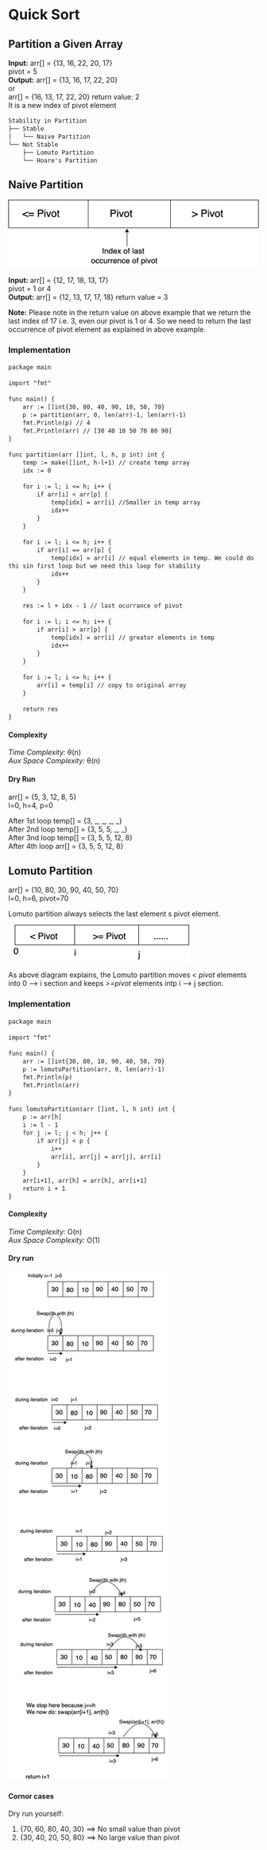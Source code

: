 # Quick Sort

## Partition a Given Array

**Input:** arr[] = {13, 16, 22, 20, 17} </br>
pivot = 5 </br>
**Output:** arr[] = {13, 16, 17, 22, 20}  </br>
or </br>
arr[] = {16, 13, 17, 22, 20}
return value: 2 </br>
It is a new index of pivot element
```
Stability in Partition
├── Stable
│   └── Naive Partition
└── Not Stable
    ├── Lomuto Partition
    └── Hoare's Partition
```

## Naive Partition

![](docs/naive_partition.png)

**Input:** arr[] = {12, 17, 18, 13, 17} </br>
pivot = 1 or 4 </br>
**Output:** arr[] = {12, 13, 17, 17, 18}
return value = 3</br>

**Note:** Please note in the return value on above example that we return the last index of 17 i.e. 3, even our pivot is 1 or 4. So we  need to return the last occurrence of pivot element as explained in above example.

### Implementation

```
package main

import "fmt"

func main() {
	arr := []int{30, 80, 40, 90, 10, 50, 70}
	p := partition(arr, 0, len(arr)-1, len(arr)-1)
	fmt.Println(p) // 4
	fmt.Println(arr) // [30 40 10 50 70 80 90]
}

func partition(arr []int, l, h, p int) int {
	temp := make([]int, h-l+1) // create temp array
	idx := 0

	for i := l; i <= h; i++ {
		if arr[i] < arr[p] {
			temp[idx] = arr[i] //Smaller in temp array
			idx++
		}
	}

	for i := l; i <= h; i++ {
		if arr[i] == arr[p] {
			temp[idx] = arr[i] // equal elements in temp. We could do thi sin first loop but we need this loop for stability
			idx++
		}
	}

	res := l + idx - 1 // last ocurrance of pivot

	for i := l; i <= h; i++ {
		if arr[i] > arr[p] {
			temp[idx] = arr[i] // greator elements in temp
			idx++
		}
	}

	for i := l; i <= h; i++ {
		arr[i] = temp[i] // copy to original array
	}

	return res
}

```

#### Complexity

*Time Complexity:* &theta;(n) </br>
*Aux Space Complexity:* &theta;(n)

#### Dry Run

arr[] = {5, 3, 12, 8, 5}</br>
l=0, h=4, p=0

After 1st loop temp[] = {3, _, _, _, _} </br>
After 2nd loop temp[] = {3, 5, 5, _, _} </br>
After 3nd loop temp[] = {3, 5, 5, 12, 8} </br>
After 4th loop arr[] = {3, 5, 5, 12, 8} </br>

## Lomuto Partition

arr[] = {10, 80, 30, 90, 40, 50, 70} </br>
l=0, h=6, pivot=70

Lomuto partition always selects the last element s pivot element.

![](docs/lomuto_partition.png)

As above diagram explains, the Lomuto partition moves *< pivot* elements into 0 --> i section and keeps *>=pivot* elements intp i --> j section.

### Implementation

```
package main

import "fmt"

func main() {
	arr := []int{30, 80, 10, 90, 40, 50, 70}
	p := lomutoPartition(arr, 0, len(arr)-1)
	fmt.Println(p)
	fmt.Println(arr)
}

func lomutoPartition(arr []int, l, h int) int {
	p := arr[h]
	i := l - 1
	for j := l; j < h; j++ {
		if arr[j] < p {
			i++
			arr[i], arr[j] = arr[j], arr[i]
		}
	}
	arr[i+1], arr[h] = arr[h], arr[i+1]
	return i + 1
}
```
#### Complexity
*Time Complexity:* O(n) </br>
*Aux Space Complexity:* O(1) </br>

#### Dry run

![](docs/lomuto_partition_dry_run.png)


#### Cornor cases

Dry run yourself:

1. {70, 60, 80, 40, 30}  ==> No small value than pivot
2. {30, 40, 20, 50, 80}  ==> No large value than pivot